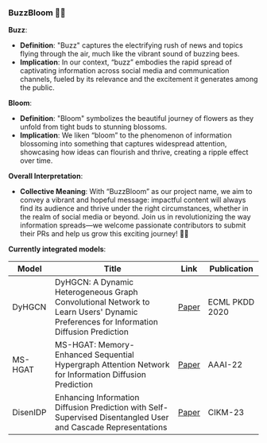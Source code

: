 ### BuzzBloom 🌼🐝

**Buzz**:
- **Definition**: "Buzz" captures the electrifying rush of news and topics flying through the air, much like the vibrant sound of buzzing bees. 
- **Implication**: In our context, “buzz” embodies the rapid spread of captivating information across social media and communication channels, fueled by its relevance and the excitement it generates among the public.

**Bloom**:
- **Definition**: "Bloom" symbolizes the beautiful journey of flowers as they unfold from tight buds to stunning blossoms. 
- **Implication**: We liken “bloom” to the phenomenon of information blossoming into something that captures widespread attention, showcasing how ideas can flourish and thrive, creating a ripple effect over time.

**Overall Interpretation**:
- **Collective Meaning**: With “BuzzBloom” as our project name, we aim to convey a vibrant and hopeful message: impactful content will always find its audience and thrive under the right circumstances, whether in the realm of social media or beyond. Join us in revolutionizing the way information spreads—we welcome passionate contributors to submit their PRs and help us grow this exciting journey! 🌟✨

**Currently integrated models**:

| **Model**      | **Title**                                                                                                           | **Link**                                                    | **Publication** |
|----------------|---------------------------------------------------------------------------------------------------------------------|------------------------------------------------------------------|------------------|
| DyHGCN         | DyHGCN: A Dynamic Heterogeneous Graph Convolutional Network to Learn Users' Dynamic Preferences for Information Diffusion Prediction | [Paper](https://dl.acm.org/doi/10.1007/978-3-030-67664-3_21) | ECML PKDD 2020  |
| MS-HGAT        | MS-HGAT: Memory-Enhanced Sequential Hypergraph Attention Network for Information Diffusion Prediction | [Paper](https://ojs.aaai.org/index.php/AAAI/article/view/20334) | AAAI-22         |
| DisenIDP       | Enhancing Information Diffusion Prediction with Self-Supervised Disentangled User and Cascade Representations | [Paper](https://dl.acm.org/doi/abs/10.1145/3583780.3615230) | CIKM-23         |
